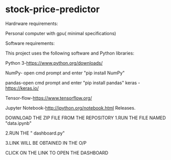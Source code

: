 # stock-price-predictor

Hardrware requirements:

Personal computer with gpu( minimal specifications)

Software requirements:

This project uses the following software and Python libraries:

Python 3-https://www.python.org/downloads/

NumPy- open cmd prompt and enter "pip install NumPy"

pandas-open cmd prompt and enter "pip install pandas"
 keras -https://keras.io/
 
Tensor-flow-https://www.tensorflow.org/

Jupyter Notebook-http://ipython.org/notebook.html
Releases.

DOWNLOAD THE ZIP FILE FROM THE REPOSITORY
1.RUN THE FILE NAMED "data.ipynb"

2.RUN THE " dashboard.py" 

3.LINK WILL BE OBTAINED IN THE O/P

CLICK ON THE LINK TO OPEN THE DASHBOARD




